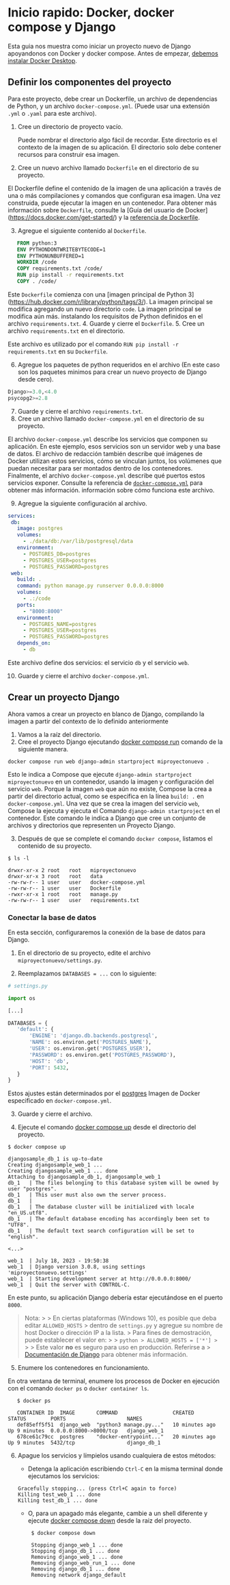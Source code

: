 # Inicio rapido: Docker, docker compose y Django

Esta guia nos muestra como iniciar un proyecto nuevo de Django apoyandonos con Docker y docker compose.
Antes de empezar,
[debemos instalar Docker Desktop](https://docs.docker.com/desktop/).

## Definir los componentes del proyecto
Para este proyecto, debe crear un Dockerfile, un archivo de dependencias de Python,
y un archivo `docker-compose.yml`. (Puede usar una extensión `.yml` o `.yaml` para este archivo).

1. Cree un directorio de proyecto vacío.

     Puede nombrar el directorio algo fácil de recordar. Este directorio es el contexto de la imagen de su aplicación. El directorio solo debe contener recursos para construir esa imagen.

2. Cree un nuevo archivo llamado `Dockerfile` en el directorio de su proyecto.

El Dockerfile define el contenido de la imagen de una aplicación a través de una o más compilaciones y comandos que configuran esa imagen.
Una vez construida, puede ejecutar la imagen en un contenedor. Para obtener más información sobre `Dockerfile`, consulte la [Guía del usuario de Docker] (https://docs.docker.com/get-started/) y la [referencia de Dockerfile](https://docs.docker.com/engine/reference/builder/).

3. Agregue el siguiente contenido al `Dockerfile`.
```dockerfile
   FROM python:3
   ENV PYTHONDONTWRITEBYTECODE=1
   ENV PYTHONUNBUFFERED=1
   WORKDIR /code
   COPY requirements.txt /code/
   RUN pip install -r requirements.txt
   COPY . /code/
```
Este `Dockerfile` comienza con una [imagen principal de Python 3] (https://hub.docker.com/r/library/python/tags/3/).
    La imagen principal se modifica agregando un nuevo directorio `code`. La imagen principal se modifica aún más.
    instalando los requisitos de Python definidos en el archivo `requirements.txt`.
4. Guarde y cierre el `Dockerfile`.
5. Cree un archivo `requirements.txt` en el directorio.

Este archivo es utilizado por el comando `RUN pip install -r requirements.txt` en su `Dockerfile`.

6. Agregue los paquetes de python requeridos en el archivo (En este caso son los paquetes minimos para crear un nuevo proyecto de Django desde cero).
```python
Django>=3.0,<4.0
psycopg2>=2.8
```
7. Guarde y cierre el archivo `requirements.txt`.
8. Cree un archivo llamado `docker-compose.yml` en el directorio de su proyecto.

El archivo `docker-compose.yml` describe los servicios que componen su aplicación. En
este ejemplo, esos servicios son un servidor web y una base de datos. El archivo de redacción
 también describe qué imágenes de Docker utilizan estos servicios, cómo se vinculan
 juntos, los volúmenes que puedan necesitar para ser montados dentro de los contenedores.
 Finalmente, el archivo `docker-compose.yml` describe qué puertos estos servicios
 exponer. Consulte la referencia de [`docker-compose.yml`](https://docs.docker.com/compose/compose-file/) para obtener más información.
 información sobre cómo funciona este archivo.

9. Agregue la siguiente configuración al archivo.


```yaml
services:
 db:
   image: postgres
   volumes:
     - ./data/db:/var/lib/postgresql/data
   environment:
     - POSTGRES_DB=postgres
     - POSTGRES_USER=postgres
     - POSTGRES_PASSWORD=postgres
 web:
   build: .
   command: python manage.py runserver 0.0.0.0:8000
   volumes:
     - .:/code
   ports:
     - "8000:8000"
   environment:
     - POSTGRES_NAME=postgres
     - POSTGRES_USER=postgres
     - POSTGRES_PASSWORD=postgres
   depends_on:
     - db
```
Este archivo define dos servicios: el servicio `db` y el servicio `web`.

10. Guarde y cierre el archivo `docker-compose.yml`.

## Crear un proyecto Django

Ahora vamos a crear un proyecto en blanco de Django, compilando la imagen a partir del contexto de lo definido anteriormente

1. Vamos a la raíz del directorio.
2. Cree el proyecto Django ejecutando [docker compose run](https://docs.docker.com/engine/reference/commandline/compose_run/)
    comando de la siguiente manera.
```console
docker compose run web django-admin startproject miproyectonuevo .
```
 Esto le indica a Compose que ejecute `django-admin startproject miproyectonuevo`
 en un contenedor, usando la imagen y configuración del servicio `web`. Porque
 la imagen `web` que aún no existe, Compose la crea a partir del directorio actual, como se especifica en la línea `build: .` en `docker-compose.yml`. 
 Una vez que se crea la imagen del servicio `web`, Compose la ejecuta y ejecuta el Comando `django-admin startproject` en el contenedor. Este comando
 le indica a Django que cree un conjunto de archivos y directorios que representen un Proyecto Django.

3. Después de que se complete el comando `docker compose`, listamos el contenido de su proyecto.
```console
$ ls -l

drwxr-xr-x 2 root   root   miproyectonuevo
drwxr-xr-x 3 root   root   data
-rw-rw-r-- 1 user   user   docker-compose.yml
-rw-rw-r-- 1 user   user   Dockerfile
-rwxr-xr-x 1 root   root   manage.py
-rw-rw-r-- 1 user   user   requirements.txt
```

### Conectar la base de datos

En esta sección, configuraremos la conexión de la base de datos para Django.

1. En el directorio de su proyecto, edite el archivo `miproyectonuevo/settings.py`.

2. Reemplazamos `DATABASES = ...` con lo siguiente:
```python
# settings.py

import os

[...]

DATABASES = {
   'default': {
       'ENGINE': 'django.db.backends.postgresql',
       'NAME': os.environ.get('POSTGRES_NAME'),
       'USER': os.environ.get('POSTGRES_USER'),
       'PASSWORD': os.environ.get('POSTGRES_PASSWORD'),
       'HOST': 'db',
       'PORT': 5432,
   }
}
```
Estos ajustes están determinados por el
[postgres](https://hub.docker.com/_/postgres) Imagen de Docker especificado en `docker-compose.yml`.

3. Guarde y cierre el archivo.

4. Ejecute el comando [docker compose up](https://docs.docker.com/engine/reference/commandline/compose_up/) desde el directorio del proyecto.
```console
$ docker compose up

djangosample_db_1 is up-to-date
Creating djangosample_web_1 ...
Creating djangosample_web_1 ... done
Attaching to djangosample_db_1, djangosample_web_1
db_1   | The files belonging to this database system will be owned by user "postgres".
db_1   | This user must also own the server process.
db_1   |
db_1   | The database cluster will be initialized with locale "en_US.utf8".
db_1   | The default database encoding has accordingly been set to "UTF8".
db_1   | The default text search configuration will be set to "english".

<...>

web_1  | July 18, 2023 - 19:50:38
web_1  | Django version 3.0.8, using settings 'miproyectonuevo.settings'
web_1  | Starting development server at http://0.0.0.0:8000/
web_1  | Quit the server with CONTROL-C.
```
 En este punto, su aplicación Django debería estar ejecutándose en el puerto `8000`.
 
> Nota:
    >
    > En ciertas plataformas (Windows 10), es posible que deba editar `ALLOWED_HOSTS`
    > dentro de `settings.py` y agregue su nombre de host Docker o dirección IP a la lista.
    > Para fines de demostración, puede establecer el valor en:
    >
    > ```python
    > ALLOWED_HOSTS = ['*']
    > ```
    >
    > Este valor **no** es seguro para uso en producción. Referirse a
    > [Documentación de Django](https://docs.djangoproject.com/en/1.11/ref/settings/#allowed-hosts) para obtener más información.

5. Enumere los contenedores en funcionamiento.

En otra ventana de terminal, enumere los procesos de Docker en ejecución con el comando `docker ps` o `docker container ls`.

```console
   $ docker ps

   CONTAINER ID  IMAGE       COMMAND                  CREATED         STATUS        PORTS                    NAMES
   def85eff5f51  django_web  "python3 manage.py..."   10 minutes ago  Up 9 minutes  0.0.0.0:8000->8000/tcp   django_web_1
   678ce61c79cc  postgres    "docker-entrypoint..."   20 minutes ago  Up 9 minutes  5432/tcp                 django_db_1
   ```

6. Apague los servicios y límpielos usando cualquiera de estos métodos:

     * Detenga la aplicación escribiendo `Ctrl-C` en la misma terminal donde ejecutamos los servicios:
    ```console
    Gracefully stopping... (press Ctrl+C again to force)
    Killing test_web_1 ... done
    Killing test_db_1 ... done
    ```
   * O, para un apagado más elegante, cambie a un shell diferente y ejecute
   [docker compose down](https://docs.docker.com/engine/reference/commandline/compose_down/) desde la raiz del proyecto.
     ```console
      $ docker compose down

      Stopping django_web_1 ... done
      Stopping django_db_1 ... done
      Removing django_web_1 ... done
      Removing django_web_run_1 ... done
      Removing django_db_1 ... done
      Removing network django_default
      ```